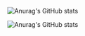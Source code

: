 ![Anurag's GitHub stats](https://github-readme-stats.vercel.app/api?username=aaron2599&bg_color=50,3350A4,800000&title_color=fff&text_color=fff)

![Anurag's GitHub stats](https://github-readme-stats.vercel.app/api/top-langs/?username=aaron2599&layout=compact&&bg_color=30,3350A4,e96443&title_color=fff&text_color=fff)
